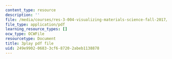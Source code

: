 ```yaml
---
content_type: resource
description: ''
file: /media/courses/res-3-004-visualizing-materials-science-fall-2017/249e990206833cf687202abeb1138878_4-YaJUUTrNw.pdf
file_type: application/pdf
learning_resource_types: []
ocw_type: OCWFile
resourcetype: Document
title: 3play pdf file
uid: 249e9902-0683-3cf6-8720-2abeb1138878
---
```

